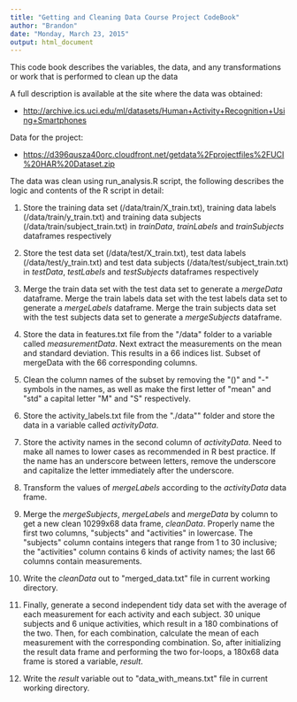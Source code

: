 ```yaml
---
title: "Getting and Cleaning Data Course Project CodeBook"
author: "Brandon"
date: "Monday, March 23, 2015"
output: html_document
---
```


This code book describes the variables, the data, and any transformations or work that is performed to clean up the data  

A full description is available at the site where the data was obtained:

* http://archive.ics.uci.edu/ml/datasets/Human+Activity+Recognition+Using+Smartphones 

Data for the project:

* https://d396qusza40orc.cloudfront.net/getdata%2Fprojectfiles%2FUCI%20HAR%20Dataset.zip 

The data was clean using run_analysis.R script, the following describes the logic and contents of the R script in detail:

1. Store the training data set (/data/train/X_train.txt), training data labels (/data/train/y_train.txt) and training data subjects (/data/train/subject_train.txt) in *trainData*, *trainLabels* and *trainSubjects* dataframes respectively
    
2. Store the test data set (/data/test/X_train.txt), test data labels (/data/test/y_train.txt) and test data subjects (/data/test/subject_train.txt) in *testData*, *testLabels* and *testSubjects* dataframes respectively
    
3. Merge the train data set with the test data set to generate a *mergeData* dataframe. Merge the train labels data set with the test labels data set to generate a *mergeLabels* dataframe. Merge the train subjects data set with the test subjects data set to generate a *mergeSubjects* dataframe.

4. Store the data in features.txt file from the "/data" folder to a variable called *measurementData*. Next extract the measurements on the mean and standard deviation. This results in a 66 indices list. Subset of mergeData with the 66 corresponding columns.

5. Clean the column names of the subset by removing the "()" and "-" symbols in the names, as well as make the first letter of "mean" and "std" a capital letter "M" and "S" respectively.

6. Store the activity_labels.txt file from the "./data"" folder and store the data in a variable called *activityData*.

7. Store the activity names in the second column of *activityData*. Need to make all names to lower cases as recommended in R best practice. If the name has an underscore between letters,  remove the underscore and capitalize the letter immediately after the underscore.

8. Transform the values of *mergeLabels* according to the *activityData* data frame.

9. Merge the *mergeSubjects*, *mergeLabels* and *mergeData* by column to get a new clean 10299x68 data frame, *cleanData*. Properly name the first two columns, "subjects" and "activities" in lowercase. The "subjects" column contains integers that range from 1 to 30 inclusive; the "activities" column contains 6 kinds of activity names; the last 66 columns contain measurements.

10. Write the *cleanData* out to "merged_data.txt" file in current working directory.

11. Finally, generate a second independent tidy data set with the average of each measurement for each activity and each subject. 30 unique subjects and 6 unique activities, which result in a 180 combinations of the two. Then, for each combination, calculate the mean of each measurement with the corresponding combination. So, after initializing the result data frame and performing the two for-loops, a 180x68 data frame is stored a variable, *result*.

12. Write the *result* variable out to "data_with_means.txt" file in current working directory.